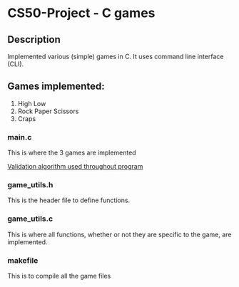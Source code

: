 # CS50-Project -  C games

## Description
Implemented various (simple) games in C. 
It uses command line interface (CLI). 

## Games implemented:
1. High Low
2. Rock Paper Scissors
3. Craps

### main.c
This is where the 3 games are implemented

[Validation algorithm used throughout program](https://cboard.cprogramming.com/c-programming/162761-preventing-wrong-input-do-while-isdigit-post1202639.html#post1202639)

### game_utils.h
This is the header file to define functions.

### game_utils.c
This is where all functions, whether or not they are specific to the game, are implemented.

### makefile
This is to compile all the game files
